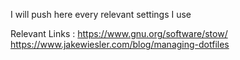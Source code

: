 I will push here every relevant settings I use

Relevant Links : 
https://www.gnu.org/software/stow/
https://www.jakewiesler.com/blog/managing-dotfiles
